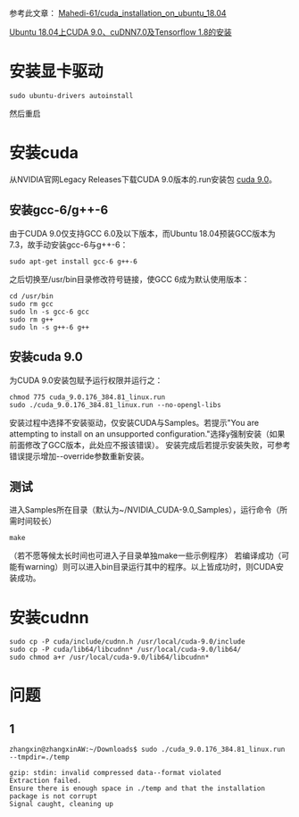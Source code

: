 
参考此文章：
[Mahedi-61/cuda_installation_on_ubuntu_18.04](https://gist.github.com/Mahedi-61/2a2f1579d4271717d421065168ce6a73)

[Ubuntu 18.04上CUDA 9.0、cuDNN7.0及Tensorflow 1.8的安装](https://www.cnblogs.com/ArrowKeys/p/9007437.html)

# 安装显卡驱动
```
sudo ubuntu-drivers autoinstall
```
然后重启


# 安装cuda
从NVIDIA官网Legacy Releases下载CUDA 9.0版本的.run安装包 
[cuda 9.0](https://developer.nvidia.com/cuda-90-download-archive)。

## 安装gcc-6/g++-6
由于CUDA 9.0仅支持GCC 6.0及以下版本，而Ubuntu 18.04预装GCC版本为7.3，故手动安装gcc-6与g++-6：
```
sudo apt-get install gcc-6 g++-6
```

之后切换至/usr/bin目录修改符号链接，使GCC 6成为默认使用版本：
```
cd /usr/bin
sudo rm gcc
sudo ln -s gcc-6 gcc
sudo rm g++
sudo ln -s g++-6 g++
```
## 安装cuda 9.0
为CUDA 9.0安装包赋予运行权限并运行之：
```
chmod 775 cuda_9.0.176_384.81_linux.run
sudo ./cuda_9.0.176_384.81_linux.run --no-opengl-libs
```
安装过程中选择不安装驱动，仅安装CUDA与Samples。若提示"You are attempting to install on an unsupported configuration."选择y强制安装（如果前面修改了GCC版本，此处应不报该错误）。
安装完成后若提示安装失败，可参考错误提示增加--override参数重新安装。

## 测试
进入Samples所在目录（默认为~/NVIDIA_CUDA-9.0_Samples），运行命令（所需时间较长）
```
make
```
（若不愿等候太长时间也可进入子目录单独make一些示例程序）
若编译成功（可能有warning）则可以进入bin目录运行其中的程序。以上皆成功时，则CUDA安装成功。


# 安装cudnn
```
sudo cp -P cuda/include/cudnn.h /usr/local/cuda-9.0/include
sudo cp -P cuda/lib64/libcudnn* /usr/local/cuda-9.0/lib64/
sudo chmod a+r /usr/local/cuda-9.0/lib64/libcudnn*
```


# 问题
##  1
```
zhangxin@zhangxinAW:~/Downloads$ sudo ./cuda_9.0.176_384.81_linux.run --tmpdir=./temp

gzip: stdin: invalid compressed data--format violated
Extraction failed.
Ensure there is enough space in ./temp and that the installation package is not corrupt
Signal caught, cleaning up
```


